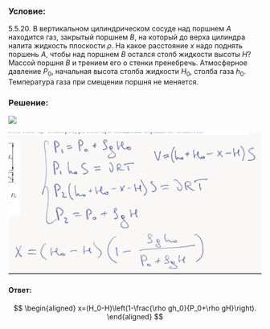 ###  Условие:

$5.5.20.$ В вертикальном цилиндрическом сосуде над поршнем $A$ находится газ, закрытый поршнем $B$, на который до верха цилиндра налита жидкость плоскости $\rho$. На какое расстояние $x$ надо поднять поршень $A$, чтобы над поршнем $B$ остался столб жидкости высоты $H$? Массой поршня $B$ и трением его о стенки пренебречь. Атмосферное давление $P_0$, начальная высота столба жидкости $H_0$, столба газа $h_0$. Температура газа при смещении поршня не меняется.

###  Решение:

![](https://www.youtube.com/embed/1deoeGj8xE4)

![|1509x845, 67%](../../img/5.5.20/01.png)

#### Ответ:

$$
\begin{aligned}
x=(H_0-H)\left(1-\frac{\rho gh_0}{P_0+\rho gH}\right).
\end{aligned}
$$
